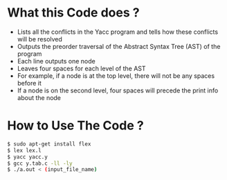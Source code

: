 # What this Code does ?

- Lists all the conflicts in the Yacc program and tells how these conflicts will be resolved
- Outputs the preorder traversal of the Abstract Syntax Tree (AST) of the program
- Each line outputs one node
- Leaves four spaces for each level of the AST
- For example, if a node is at the top level, there will not be any spaces before it
- If a node is on the second level, four spaces will precede the print info about the node

# How to Use The Code  ?

```bash
$ sudo apt-get install flex
$ lex lex.l 
$ yacc yacc.y
$ gcc y.tab.c -ll -ly
$ ./a.out < (input_file_name)
```
